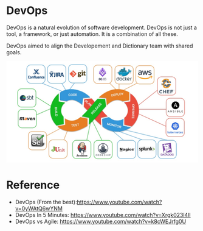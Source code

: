 # DevOps

DevOps is a natural evolution of software development. DevOps is not just a tool, a framework, or just automation. It is a combination of all these. 

DevOps aimed to align the Developement and Dictionary team with shared goals.

![DevOps-1](img/DevOps-1.jpg "DevOps-1")

# Reference
- DevOps (From the best):https://www.youtube.com/watch?v=0yWAtQ6wYNM
- DevOps In 5 Minutes: https://www.youtube.com/watch?v=Xrgk023l4lI
- DevOps vs Agile: https://www.youtube.com/watch?v=k8cWEJrfg0U 
